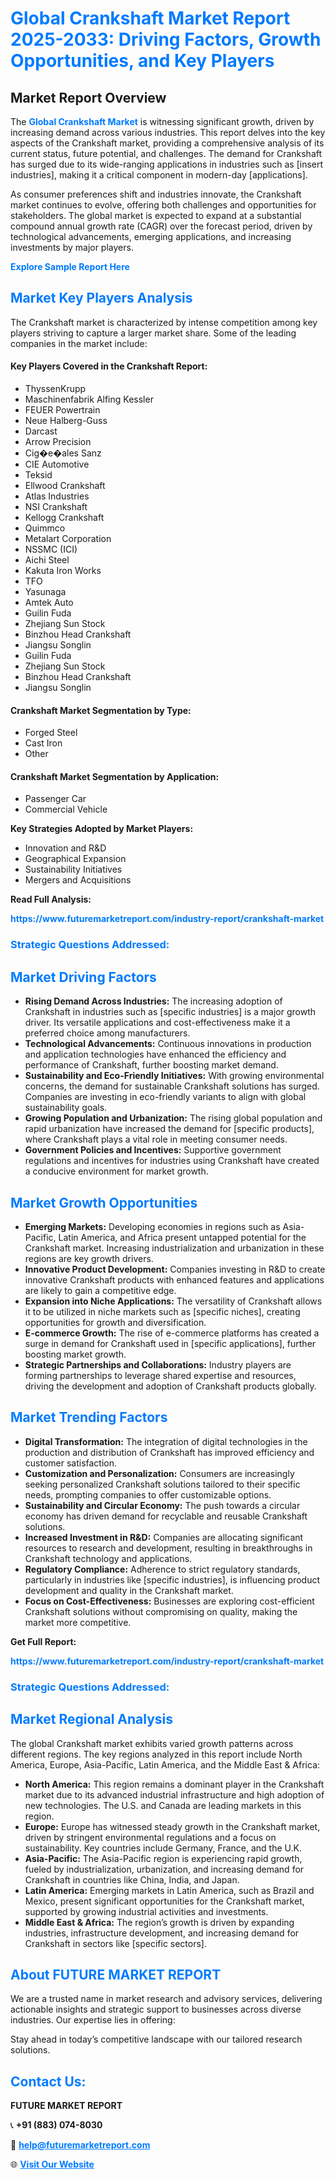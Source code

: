<h1 style="color: #007BFF;">Global Crankshaft Market Report 2025-2033: Driving Factors, Growth Opportunities, and Key Players</h1>

<section id="overview">
<h2>Market Report Overview</h2>
<p>The <a href="https://www.futuremarketreport.com/industry-report/crankshaft-market" style="color: #007BFF; text-decoration: none;"><strong>Global Crankshaft Market</strong></a> is witnessing significant growth, driven by increasing demand across various industries. This report delves into the key aspects of the Crankshaft market, providing a comprehensive analysis of its current status, future potential, and challenges. The demand for Crankshaft has surged due to its wide-ranging applications in industries such as [insert industries], making it a critical component in modern-day [applications].</p>
<p>As consumer preferences shift and industries innovate, the Crankshaft market continues to evolve, offering both challenges and opportunities for stakeholders. The global market is expected to expand at a substantial compound annual growth rate (CAGR) over the forecast period, driven by technological advancements, emerging applications, and increasing investments by major players.</p>
</section>

<section id="overview">
<p><a href="https://www.futuremarketreport.com/request-sample/reportId=85455" style="color: #007BFF; text-decoration: none;"><strong>Explore Sample Report Here</strong></a></p>
</section>

<section id="key-players">
<h2 style="color: #007BFF;">Market Key Players Analysis</h2>
<p>The Crankshaft market is characterized by intense competition among key players striving to capture a larger market share. Some of the leading companies in the market include:</p>
<h4>Key Players Covered in the Crankshaft Report:</h4>
<ul><li>ThyssenKrupp</li><li>Maschinenfabrik Alfing Kessler</li><li>FEUER Powertrain</li><li>Neue Halberg-Guss</li><li>Darcast</li><li>Arrow Precision</li><li>Cig�e�ales Sanz</li><li>CIE Automotive</li><li>Teksid</li><li>Ellwood Crankshaft</li><li>Atlas Industries</li><li>NSI Crankshaft</li><li>Kellogg Crankshaft</li><li>Quimmco</li><li>Metalart Corporation</li><li>NSSMC (ICI)</li><li>Aichi Steel</li><li>Kakuta Iron Works</li><li>TFO</li><li>Yasunaga</li><li>Amtek Auto</li><li>Guilin Fuda</li><li>Zhejiang Sun Stock</li><li>Binzhou Head Crankshaft</li><li>Jiangsu Songlin</li><li>Guilin Fuda</li><li>Zhejiang Sun Stock</li><li>Binzhou Head Crankshaft</li><li>Jiangsu Songlin</li></ul>
<h4>Crankshaft Market Segmentation by Type:</h4>
<ul><li>Forged Steel</li><li>Cast Iron</li><li>Other</li></ul>

<h4>Crankshaft Market Segmentation by Application:</h4>
<ul><li>Passenger Car</li><li>Commercial Vehicle</li></ul>
<p><strong>Key Strategies Adopted by Market Players:</strong></p>
<ul>
<li>Innovation and R&D</li>
<li>Geographical Expansion</li>
<li>Sustainability Initiatives</li>
<li>Mergers and Acquisitions</li>
</ul>
</section>

<section>
<p><strong>Read Full Analysis: </strong></p><a href="https://www.futuremarketreport.com/industry-report/crankshaft-market" style="color: #007BFF; text-decoration: none;"><strong>https://www.futuremarketreport.com/industry-report/crankshaft-market</strong></a>
<h3 style="color: #007BFF;">Strategic Questions Addressed:</h3>
</section>

<section id="driving-factors">
<h2 style="color: #007BFF;">Market Driving Factors</h2>
<ul>
<li><strong>Rising Demand Across Industries:</strong> The increasing adoption of Crankshaft in industries such as [specific industries] is a major growth driver. Its versatile applications and cost-effectiveness make it a preferred choice among manufacturers.</li>
<li><strong>Technological Advancements:</strong> Continuous innovations in production and application technologies have enhanced the efficiency and performance of Crankshaft, further boosting market demand.</li>
<li><strong>Sustainability and Eco-Friendly Initiatives:</strong> With growing environmental concerns, the demand for sustainable Crankshaft solutions has surged. Companies are investing in eco-friendly variants to align with global sustainability goals.</li>
<li><strong>Growing Population and Urbanization:</strong> The rising global population and rapid urbanization have increased the demand for [specific products], where Crankshaft plays a vital role in meeting consumer needs.</li>
<li><strong>Government Policies and Incentives:</strong> Supportive government regulations and incentives for industries using Crankshaft have created a conducive environment for market growth.</li>
</ul>
</section>

<section id="growth-opportunities">
<h2 style="color: #007BFF;">Market Growth Opportunities</h2>
<ul>
<li><strong>Emerging Markets:</strong> Developing economies in regions such as Asia-Pacific, Latin America, and Africa present untapped potential for the Crankshaft market. Increasing industrialization and urbanization in these regions are key growth drivers.</li>
<li><strong>Innovative Product Development:</strong> Companies investing in R&D to create innovative Crankshaft products with enhanced features and applications are likely to gain a competitive edge.</li>
<li><strong>Expansion into Niche Applications:</strong> The versatility of Crankshaft allows it to be utilized in niche markets such as [specific niches], creating opportunities for growth and diversification.</li>
<li><strong>E-commerce Growth:</strong> The rise of e-commerce platforms has created a surge in demand for Crankshaft used in [specific applications], further boosting market growth.</li>
<li><strong>Strategic Partnerships and Collaborations:</strong> Industry players are forming partnerships to leverage shared expertise and resources, driving the development and adoption of Crankshaft products globally.</li>
</ul>
</section>

<section id="trending-factors">
<h2 style="color: #007BFF;">Market Trending Factors</h2>
<ul>
<li><strong>Digital Transformation:</strong> The integration of digital technologies in the production and distribution of Crankshaft has improved efficiency and customer satisfaction.</li>
<li><strong>Customization and Personalization:</strong> Consumers are increasingly seeking personalized Crankshaft solutions tailored to their specific needs, prompting companies to offer customizable options.</li>
<li><strong>Sustainability and Circular Economy:</strong> The push towards a circular economy has driven demand for recyclable and reusable Crankshaft solutions.</li>
<li><strong>Increased Investment in R&D:</strong> Companies are allocating significant resources to research and development, resulting in breakthroughs in Crankshaft technology and applications.</li>
<li><strong>Regulatory Compliance:</strong> Adherence to strict regulatory standards, particularly in industries like [specific industries], is influencing product development and quality in the Crankshaft market.</li>
<li><strong>Focus on Cost-Effectiveness:</strong> Businesses are exploring cost-efficient Crankshaft solutions without compromising on quality, making the market more competitive.</li>
</ul>
</section>

<section>
<p><strong>Get Full Report: </strong></p><a href="https://www.futuremarketreport.com/industry-report/crankshaft-market" style="color: #007BFF; text-decoration: none;"><strong>https://www.futuremarketreport.com/industry-report/crankshaft-market</strong></a>
<h3 style="color: #007BFF;">Strategic Questions Addressed:</h3>
</section>


<section id="regional-analysis">
<h2 style="color: #007BFF;">Market Regional Analysis</h2>
<p>The global Crankshaft market exhibits varied growth patterns across different regions. The key regions analyzed in this report include North America, Europe, Asia-Pacific, Latin America, and the Middle East & Africa:</p>
<ul>
<li><strong>North America:</strong> This region remains a dominant player in the Crankshaft market due to its advanced industrial infrastructure and high adoption of new technologies. The U.S. and Canada are leading markets in this region.</li>
<li><strong>Europe:</strong> Europe has witnessed steady growth in the Crankshaft market, driven by stringent environmental regulations and a focus on sustainability. Key countries include Germany, France, and the U.K.</li>
<li><strong>Asia-Pacific:</strong> The Asia-Pacific region is experiencing rapid growth, fueled by industrialization, urbanization, and increasing demand for Crankshaft in countries like China, India, and Japan.</li>
<li><strong>Latin America:</strong> Emerging markets in Latin America, such as Brazil and Mexico, present significant opportunities for the Crankshaft market, supported by growing industrial activities and investments.</li>
<li><strong>Middle East & Africa:</strong> The region’s growth is driven by expanding industries, infrastructure development, and increasing demand for Crankshaft in sectors like [specific sectors].</li>
</ul>
</section>

<footer>
<h2 style="color: #007BFF;">About FUTURE MARKET REPORT</h2>
<p>We are a trusted name in market research and advisory services, delivering actionable insights and strategic support to businesses across diverse industries. Our expertise lies in offering:</p>

<p>Stay ahead in today’s competitive landscape with our tailored research solutions.</p>

<h2 style="color: #007BFF;">Contact Us:</h2>
<p><strong>FUTURE MARKET REPORT</strong></p>
<p>📞 <strong>+91 (883) 074-8030</strong></p>
<p>📧 <strong><a href="mailto:help@futuremarketreport.com" style="color: #007BFF;">help@futuremarketreport.com</a></strong></p>
<p>🌐 <strong><a href="https://www.futuremarketreport.com/" style="color: #007BFF;">Visit Our Website</a></strong></p>
</footer>